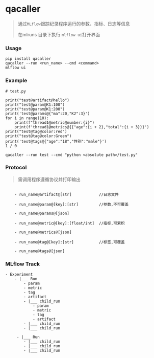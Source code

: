 # qacaller

> 通过```MLflow```跟踪纪录程序运行的参数、指标、日志等信息
>
>在mlruns 目录下执行 ```mlflow ui```打开界面

### Usage
```
pip install qacaller
qacaller --run <run_name> --cmd <command>
mlflow ui
```


### Example

```
# test.py

print("test@artifact@hello")
print("test@param@K1:100")
print("test@param@K1:200")
print('test@params@{"ma":20,"K2":3}')
for i in range(10):
    print(f"thread1@metric@number:{i}")
    print(f'thread1@metrics@{{"age":{i + 2},"total":{i + 3}}}')
print("test@tag@color:red")
print("test@tag@color:Green")
print('test@tags@{"age":"18","性别":"male"}')
1 / 0
```
```
qacaller --run test --cmd "python <absolute path>/test.py"
```


### Protocol
> 需调用程序遵循协议并打印输出
```
    
    - run_name@artifact@[str]            //日志文件
   
    - run_name@param@[key]:[str]         //参数,不可覆盖      
    
    - run_name@params@[json]
    
    - run_name@metric@[key]:[float/int]  //指标,可累积
    
    - run_name@metrics@[json]
    
    - run_name@tag@[key]:[str]           //标签,可覆盖

    - run_name@tags@[json]
```




### MLflow Track
```
- Experiment
    - |___ Run
        - param
        - metric
        - tag
        - artifact
        - |___ child_run
            - param
            - metric
            - tag
            - artifact
        - |___ child_run
        - |___ child_run

     - |___ Run
        - |___ child_run
        - |___ child_run
        - |___ child_run
```

